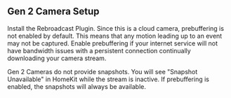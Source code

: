 ## Gen 2 Camera Setup

Install the Rebroadcast Plugin. Since this is a cloud camera, prebuffering is not enabled by default. This means that any motion leading up to an event may not be captured. Enable prebuffering if your internet service will not have bandwidth issues with a persistent connection continually downloading your camera stream.

Gen 2 Cameras do not provide snapshots. You will see "Snapshot Unavailable" in HomeKit while the stream is inactive. If prebuffering is enabled, the snapshots will always be available.

